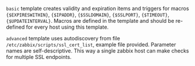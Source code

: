 `basic` template creates validity and expiration items and triggers for macros `{$EXPIRESWITHIN}`, `{$IPADDR}`, `{$SSLDOMAIN}`, `{$SSLPORT}`, `{$TIMEOUT}`, `{$UPDATEINTERVAL}`. Macros are defined in the template and should be re-defined for every host using this template.

`advanced` template uses autodiscovery from file `/etc/zabbix/scripts/ssl_cert_list`, example file provided. Parameter names are self-descriptive. This way a single zabbix host can make checks for multiple SSL endpoints.

